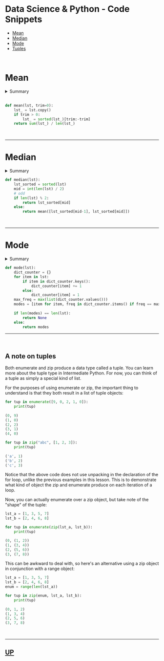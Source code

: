 <a id="top"><h1>Data Science & Python - Code Snippets</h1></a>

* [Mean](#mean)
* [Median](#median)
* [Mode](#mode)
* [Tuples](#tuples)

<br />

  

<a id="mean"><h1>Mean</h1></a>

<details><summary>Summary</summary>
<br />
    
The mean in statistics and probability is likely a familiar concept; the mean is commonly referred to as an average. A mean is derived by calculating a sum of all the values in a collection, then dividing that sum by the total number of items. See below for an example:

$$
\frac{1}{n} \sum_{i=1}^n a_i    
$$    

#### Example 1:
    
Find the mean of the dataset $ A $.
    
$ A = [\quad 1,2,3,4,5,6,7,8,9,10 \quad]$
    
***Step 1 :*** Sum all of the values in the dataset.
    
$ sum(A) = a_1 + a_2 + a_3 + a_4 + a_5 + a_6 + a_7 + a_8 + a_9 + a_{10} $

***Step 2 :*** Find the number of items in the dataset.

$ length(A) = 10 $

***Step 3:*** Apply the division and come to a solution.
    
$$
mean(A) = \frac{sum(A)}{length(A)} = \frac{55}{10} = 5.5    
$$    
    
    
> The calculation being made above, is formally called the arithmetic mean. There are other types of means (geometric, harmonic), but they are not typically employed in statistics or probability, and this course will not include anything about them.
    
    -   There are a number of common notations for the mean 
        of a collection in statistics, here are the most common:
<div align="center" > 
    
|||
|:-:|:---:|
|$ \mu $| The lowercase greek letter mu is the standard notation for a population mean |
|$ \bar x $| Pronounced "x-bar" is the standard notation for a sample mean |
|$ \bar X $| Capitalized x-bar is a common notation for sample mean, where $ X $ is a random variable|
 
</div>
    
<br /> 
    
### Population vs. Sample
    
In the table above, it is shown that the notation for the mean is different dependent on what type of data the mean is representing.
    
The study of statistics consists of the analysis and study of datasets, and there are two types of datasets, populations and samples. 
    
A `population` represents all of the possible data points or observations from a set of data, for example, a rancher who owns 1000 cattle could take the population mean of their weights by measuring the weight of all 1000 cattle, and taking their mean.  

Conversely, a `sample` does not represent every possible observation, for example, the rancher above could make an estimate of the population mean by taking a random sampling of 100 of the cattle, taking weight measurements, and then taking the mean of those 100 observations.
     
    
</details>

<br />

```python
def mean(lst, trim=0):
    lst_ = lst.copy()
    if trim > 0:
        lst_ = sorted(lst_)[trim:-trim]
    return sum(lst_) / len(lst_)
```

<br />

<hr />



<a id="median"><h1>Median</h1></a>

<details><summary>Summary</summary>
<br />

Similar to `mean`, the `median` is another measure of central tendency. The median can be considered the "middle" value of some sorted numerical collection. Half of the collection is equal to or lesser than the median, and half of the collection is equal to or greater than the median. In circumstances where a collection has extreme outliers (specifically datasets which contain outliers which are not symmetrical) the median can be a more robust, or superior measure to the mean. More comparisons between the mean and median are made in the next lesson.
    
> Denoting or relating to a value or quantity lying at the midpoint of a frequency distribution of observed values or quantities, such that there is an equal probability of falling above or below it.
    
#### Example 1:
    
Find the median of the numerical dataset $ A $.
<br />
  
$ A = [\quad 1,2,3,4,5,6,7,8,9 \quad]$
    
    -   The median above is the center value in the sorted list, where there are 
        four items in the collection below the median, and four items above the median.    
<br />
  
_Solution_    
 
$ median(A) = 5 $    

<br />    

#### `Median from an odd-length collection`    
    
When a collection has an odd number of items, determining the median is as simple as sorting the data and identifying the center value. In mathematical terms, in a sorted list of length $\mathit N $, the **index** of the median value is $\frac{N+1}{2} $.
<br />
  
#### Example 2:
    
Consider this example with 11 items: Find the median of the dataset $ B $.
    
$ B = [\quad 10,10,12,13,15,16,17,19,20,20,21 \quad]$

<br />
  
**Step 1 :** Find the length of the dataset
    
$ N = length(B) = 11 $

<br />    
  
**Step 2 :**  Find the index of the center value
    
$ \frac{N+1}{2} = \frac{12}{2} = 6 $   

<br />
  
**Step 3 :** Find the value at the index found in step 2
    
-   The median is located at the 6th index of the sorted list, which is 16. 
    Double check by making sure that there are an equal number of items on either side of the median.

<br />
  
**Solution**
  
<br />
  
$ med(B) = \tilde x_B = 16  $ 

<br />
  
### `Median from an even-length collection`
  
When dealing with collections of an even length there is no term that lies directly in the middle of the collection. In other words, the median of an even-length collection is the `average of the two middle-most values`. Simply find the length of the collection, $ N $, and then take the average of the values at the $ \frac{N}{2} $ and $ \frac{N+1}{2} $indices.

#### Example 3:
    
Find the median of  $ B $ where
    
$ C= [\quad 120, 124, 125, 125, 135, 150, 160, 170 \quad]$

<br />
  
**Step 1 :** Determine whether there are an even or odd number of items
    
$ N = length(C) = 8 $

<br />    
  
**Step 2 **: Find the indices of the two middle-most values
    
$ \frac{N}{2} = 4 \\ \frac{N+1}{2} = 5 $   

<br />
  
**Step 3 :** Find the mean of the $ 4th $ and $ 5th $ terms of $ C $
    
$ med(C) = \tilde x_C = \frac{125+135}{2} = 130 $

<br />
  
**Solution**
<br />
  
Here, the `n'th` (4th) term is 125, and the `(n+1)'th` (5th) term is 135. The mean of these two values is `130`, therefore the median of the collection is `130`. Similar to the previous examples, there is an equal number of items above and below the median (in this case, there are **4** items on each side).

<br />

**Notations :**
  
There is no absolute consensus on the notation for median in statistics, but here are some common notations:  
  
<div align="center" > 
    
|||
|:-:|:---:|
|$ med(A) $| Where $A$ is the collection on which to take the median |
|$ \tilde x $| Lower-case x with a tilde over the top of it is often used to denote the median |

 
</div>  
    
</details>

```python
def median(lst):
    lst_sorted = sorted(lst)
    mid = int(len(lst) / 2)
    # odd
    if len(lst) % 2:
        return lst_sorted[mid]
    else:
        return mean([lst_sorted[mid-1], lst_sorted[mid]])
 ```



<br />

<hr />


<a><h1 id="mode">Mode</h1></a>


<details><summary>Summary</summary>
<br />
  
The `mode` of a numerical collection is a different approach than mean or median. Instead of finding the center of a collection, the mode seeks to find the item with the greatest frequency. In other words, the mode describes the value that occurs most often. Again, there are situations in which the mode may do a better job of describing a particular collection than a mean or median could based on the characteristics of the distribution.
  

It is worth noting that mode can be used for collections that are not numerical. The mode can determine frequency for nominal (categorical or named) data as well. The mean cannot be used to describe categorical data, and the median can only be used to describe categorical data if that data is ordinal in nature. Ordinal refers to data that has an inherent order . . . such as {1, 2, 3}  or {low, medium, high}.  
  
#### Example 1:
    
Find the mode of a dataset $A$ where
    
$ A= [\quad 1,1,2,3,3,3,3,3,3,3,3,3,4,4,4,4,5,5,5,6 \quad]$  

<br />
  
**Step 1 :** Make a frequency table of each term in the collection as follows:
  
<div align="center">

|Value|Frequency|
|:-:|:-:|  
|1|$ 2 instances $|
|2|2 instances|
|3|9 instances|
|4|4 instances|
|5|3 instances|
|6|1 instance|  

</div>

We can see that the item with the most instances is the number 3, with a count of 9 instances.
  
**Solution** 
  
$ mode(A) = 3 $  

<br />
  
#### Example 2:
    
Sometimes, a dataset may have more than one mode, find the mode of the dataset $B$
    
$ B= [\quad 1,1,2,2,3,3,3,3,4,4,4,5,5,5,5,6 \quad]$  

The numbers 3 and 5 both occur four times in this collection so this collection has two modes.
  
**Solution**  
  
$ mode(B) = [3,5]$

<br />  
  
**Notations:**

Similar to median, there is no consensus on the notations used to describe mode. Here are some common notations:  
  
<div align="center">
 
|||
|:-:|:-:|
|$ mode(A) $|$A$ is the collection on which to take the mode|
|$ Mo$ |Also denotes the mode|  
</details>
  
```python
def mode(lst):
    dict_counter = {}
    for item in lst:
        if item in dict_counter.keys():
            dict_counter[item] += 1
        else:
            dict_counter[item] = 1
    max_freq = max(list(dict_counter.values()))
    modes = [item for item, freq in dict_counter.items() if freq == max_freq]
    
    if len(modes) == len(lst):
        return None
    else:
        return modes  
```  

<hr />
  
<br />

<a id="tuples"><h2>A note on tuples</h2></a>

Both enumerate and zip produce a data type called a tuple. You can learn more about the tuple type in Intermediate Python. For now, you can think of a tuple as simply a special kind of list.

For the purposes of using enumerate or zip, the important thing to understand is that they both result in a list of tuple objects:

```python
for tup in enumerate([9, 0, 2, 1, 0]):
    print(tup)
    
(0, 9)
(1, 0)
(2, 2)
(3, 1)
(4, 0)
```
```python
for tup in zip("abc", [1, 2, 3]):
    print(tup)
    
('a', 1)
('b', 2)
('c', 3)
```

Notice that the above code does not use unpacking in the declaration of the for loop, unlike the previous examples in this lesson. This is to demonstrate what kind of object the zip and enumerate produce on each iteration of a loop.

Now, you can actually enumerate over a zip object, but take note of the "shape" of the tuple:

```python
lst_a = [1, 3, 5, 7]
lst_b = [2, 4, 6, 8]

for tup in enumerate(zip(lst_a, lst_b)):
    print(tup)

(0, (1, 2))
(1, (3, 4))
(2, (5, 6))
(3, (7, 8))
```

This can be awkward to deal with, so here's an alternative using a zip object in conjunction with a range object:

```python
lst_a = [1, 3, 5, 7]
lst_b = [2, 4, 6, 8]
enum = range(len(lst_a))

for tup in zip(enum, lst_a, lst_b):
    print(tup)
    
(0, 1, 2)
(1, 3, 4)
(2, 5, 6)
(3, 7, 8)
```

<br />

<hr />
  
## [UP](#top)

